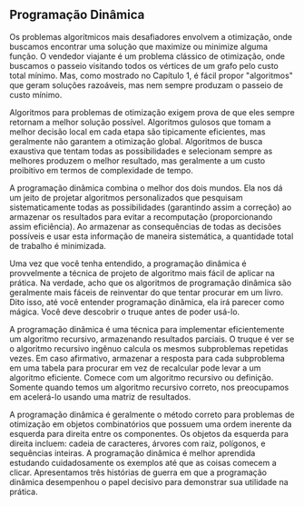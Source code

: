 ## Programação Dinâmica

Os problemas algorítmicos mais desafiadores envolvem a otimização, onde buscamos encontrar uma solução que maximize ou minimize alguma função. O vendedor viajante é um problema clássico de otimização, onde buscamos o passeio visitando todos os vértices de um grafo pelo custo total mínimo. Mas, como mostrado no Capítulo 1, é fácil propor "algoritmos" que geram soluções razoáveis, mas nem sempre produzam o passeio de custo mínimo.

Algoritmos para problemas de otimização exigem prova de que eles sempre retornam a melhor solução possível. Algoritmos gulosos que tomam a melhor decisão local em cada etapa são tipicamente eficientes, mas geralmente não garantem a otimização global. Algoritmos de busca exaustiva que tentam todas as possibilidades e selecionam sempre as melhores produzem o melhor resultado, mas geralmente a um custo proibitivo em termos de complexidade de tempo.

A programação dinâmica combina o melhor dos dois mundos. Ela nos dá um jeito de projetar algoritmos personalizados que pesquisam sistematicamente todas as possibilidades (garantindo assim a correção) ao armazenar os resultados para evitar a recomputação (proporcionando assim eficiência). Ao armazenar as consequências de todas as decisões possíveis e usar esta informação de maneira sistemática, a quantidade total de trabalho é minimizada.

Uma vez que você tenha entendido, a programação dinâmica é provvelmente a técnica de projeto de algoritmo mais fácil de aplicar na prática. Na verdade, acho que os algoritmos de programação dinâmica são geralmente mais fáceis de reinventar do que tentar procurar em um livro. Dito isso, até você entender programação dinãmica, ela irá parecer como mágica. Você deve descobrir o truque antes de poder usá-lo.

A programação dinâmica é uma técnica para implementar eficientemente um algoritmo recursivo, armazenando resultados parciais. O truque é ver se o algoritmo recursivo ingênuo calcula os mesmos subproblemas repetidas vezes. Em caso afirmativo, armazenar a resposta para cada subproblema em uma tabela para procurar em vez de recalcular pode levar a um algoritmo eficiente. Comece com um algoritmo recursivo ou definição. Somente quando temos um algoritmo recursivo correto, nos preocupamos em acelerá-lo usando uma matriz de resultados.

A programação dinâmica é geralmente o método correto para problemas de otimização em objetos combinatórios que possuem uma ordem inerente da esquerda para direita entre os componentes. Os objetos da esquerda para direita incluem: cadeia de caracteres, árvores com raiz, polígonos, e sequências inteiras. A programação dinâmica é melhor aprendida estudando cuidadosamente os exemplos até que as coisas comecem a clicar. Apresentamos três histórias de guerra em que a programação dinâmica desempenhou o papel decisivo para demonstrar sua utilidade na prática.
